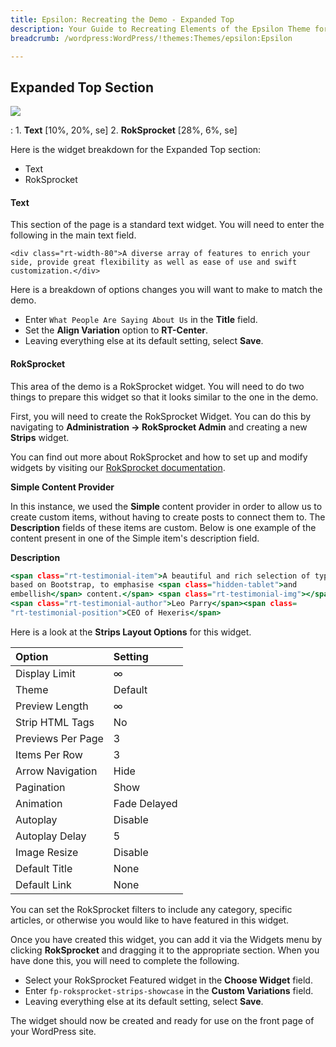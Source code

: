 ```yaml
---
title: Epsilon: Recreating the Demo - Expanded Top
description: Your Guide to Recreating Elements of the Epsilon Theme for WordPress
breadcrumb: /wordpress:WordPress/!themes:Themes/epsilon:Epsilon

---
```


Expanded Top Section
-----

![][demo]

:   1. **Text** [10%, 20%, se]
    2. **RokSprocket** [28%, 6%, se]

Here is the widget breakdown for the Expanded Top section:

* Text
* RokSprocket

#### Text

This section of the page is a standard text widget. You will need to enter the following in the main text field.

~~~
<div class="rt-width-80">A diverse array of features to enrich your side, provide great flexibility as well as ease of use and swift customization.</div>
~~~

Here is a breakdown of options changes you will want to make to match the demo.

* Enter `What People Are Saying About Us` in the **Title** field.
* Set the **Align Variation** option to **RT-Center**.
* Leaving everything else at its default setting, select **Save**.

#### RokSprocket

This area of the demo is a RokSprocket widget. You will need to do two things to prepare this widget so that it looks similar to the one in the demo.

First, you will need to create the RokSprocket Widget. You can do this by navigating to **Administration -> RokSprocket Admin** and creating a new **Strips** widget.

You can find out more about RokSprocket and how to set up and modify widgets by visiting our [RokSprocket documentation][roksprocket].

**Simple Content Provider**

In this instance, we used the **Simple** content provider in order to allow us to create custom items, without having to create posts to connect them to. The **Description** fields of these items are custom. Below is one example of the content present in one of the Simple item's description field.

**Description**

~~~ .html
<span class="rt-testimonial-item">A beautiful and rich selection of typography,
based on Bootstrap, to emphasise <span class="hidden-tablet">and
embellish</span> content.</span> <span class="rt-testimonial-img"></span>
<span class="rt-testimonial-author">Leo Parry</span><span class=
"rt-testimonial-position">CEO of Hexeris</span>
~~~

Here is a look at the **Strips Layout Options** for this widget.

| Option            | Setting      |
| :---------------- | :----------- |
| Display Limit     | ∞            |
| Theme             | Default      |
| Preview Length    | ∞            |
| Strip HTML Tags   | No           |
| Previews Per Page | 3            |
| Items Per Row     | 3            |
| Arrow Navigation  | Hide         |
| Pagination        | Show         |
| Animation         | Fade Delayed |
| Autoplay          | Disable      |
| Autoplay Delay    | 5            |
| Image Resize      | Disable      |
| Default Title     | None         |
| Default Link      | None         |

You can set the RokSprocket filters to include any category, specific articles, or otherwise you would like to have featured in this widget.

Once you have created this widget, you can add it via the Widgets menu by clicking **RokSprocket** and dragging it to the appropriate section. When you have done this, you will need to complete the following.

* Select your RokSprocket Featured widget in the **Choose Widget** field.
* Enter `fp-roksprocket-strips-showcase` in the **Custom Variations** field.
* Leaving everything else at its default setting, select **Save**.

The widget should now be created and ready for use on the front page of your WordPress site.

[demo]: assets/demo_7.jpeg
[roksprocket]: ../../plugins/roksprocket/